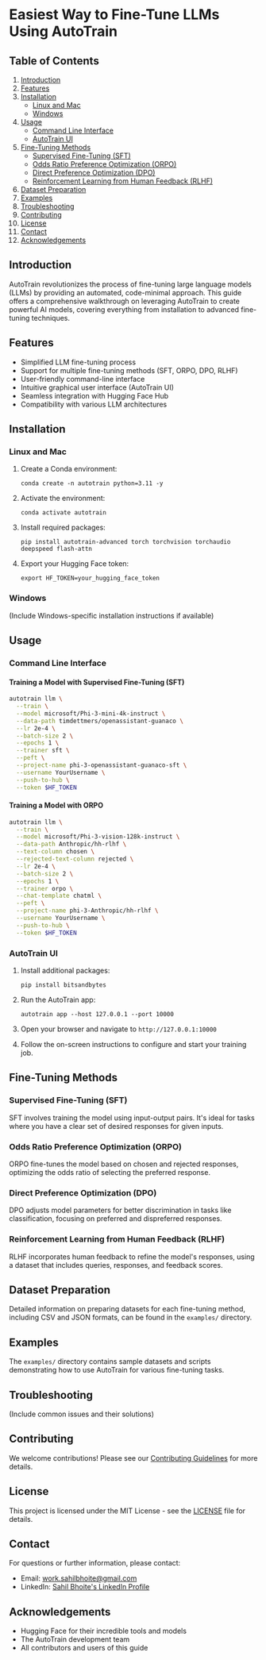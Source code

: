 # Easiest Way to Fine-Tune LLMs Using AutoTrain

## Table of Contents
1. [Introduction](#introduction)
2. [Features](#features)
3. [Installation](#installation)
   - [Linux and Mac](#linux-and-mac)
   - [Windows](#windows)
4. [Usage](#usage)
   - [Command Line Interface](#command-line-interface)
   - [AutoTrain UI](#autotrain-ui)
5. [Fine-Tuning Methods](#fine-tuning-methods)
   - [Supervised Fine-Tuning (SFT)](#supervised-fine-tuning-sft)
   - [Odds Ratio Preference Optimization (ORPO)](#odds-ratio-preference-optimization-orpo)
   - [Direct Preference Optimization (DPO)](#direct-preference-optimization-dpo)
   - [Reinforcement Learning from Human Feedback (RLHF)](#reinforcement-learning-from-human-feedback-rlhf)
6. [Dataset Preparation](#dataset-preparation)
7. [Examples](#examples)
8. [Troubleshooting](#troubleshooting)
9. [Contributing](#contributing)
10. [License](#license)
11. [Contact](#contact)
12. [Acknowledgements](#acknowledgements)

## Introduction

AutoTrain revolutionizes the process of fine-tuning large language models (LLMs) by providing an automated, code-minimal approach. This guide offers a comprehensive walkthrough on leveraging AutoTrain to create powerful AI models, covering everything from installation to advanced fine-tuning techniques.

## Features

- Simplified LLM fine-tuning process
- Support for multiple fine-tuning methods (SFT, ORPO, DPO, RLHF)
- User-friendly command-line interface
- Intuitive graphical user interface (AutoTrain UI)
- Seamless integration with Hugging Face Hub
- Compatibility with various LLM architectures

## Installation

### Linux and Mac

1. Create a Conda environment:
   ```
   conda create -n autotrain python=3.11 -y
   ```

2. Activate the environment:
   ```
   conda activate autotrain
   ```

3. Install required packages:
   ```
   pip install autotrain-advanced torch torchvision torchaudio deepspeed flash-attn
   ```

4. Export your Hugging Face token:
   ```
   export HF_TOKEN=your_hugging_face_token
   ```

### Windows

(Include Windows-specific installation instructions if available)

## Usage

### Command Line Interface

#### Training a Model with Supervised Fine-Tuning (SFT)

```bash
autotrain llm \
  --train \
  --model microsoft/Phi-3-mini-4k-instruct \
  --data-path timdettmers/openassistant-guanaco \
  --lr 2e-4 \
  --batch-size 2 \
  --epochs 1 \
  --trainer sft \
  --peft \
  --project-name phi-3-openassistant-guanaco-sft \
  --username YourUsername \
  --push-to-hub \
  --token $HF_TOKEN 
```

#### Training a Model with ORPO

```bash
autotrain llm \
  --train \
  --model microsoft/Phi-3-vision-128k-instruct \
  --data-path Anthropic/hh-rlhf \
  --text-column chosen \
  --rejected-text-column rejected \
  --lr 2e-4 \
  --batch-size 2 \
  --epochs 1 \
  --trainer orpo \
  --chat-template chatml \
  --peft \
  --project-name phi-3-Anthropic/hh-rlhf \
  --username YourUsername \
  --push-to-hub \
  --token $HF_TOKEN 
```

### AutoTrain UI

1. Install additional packages:
   ```
   pip install bitsandbytes
   ```

2. Run the AutoTrain app:
   ```
   autotrain app --host 127.0.0.1 --port 10000
   ```

3. Open your browser and navigate to `http://127.0.0.1:10000`

4. Follow the on-screen instructions to configure and start your training job.

## Fine-Tuning Methods

### Supervised Fine-Tuning (SFT)
SFT involves training the model using input-output pairs. It's ideal for tasks where you have a clear set of desired responses for given inputs.

### Odds Ratio Preference Optimization (ORPO)
ORPO fine-tunes the model based on chosen and rejected responses, optimizing the odds ratio of selecting the preferred response.

### Direct Preference Optimization (DPO)
DPO adjusts model parameters for better discrimination in tasks like classification, focusing on preferred and dispreferred responses.

### Reinforcement Learning from Human Feedback (RLHF)
RLHF incorporates human feedback to refine the model's responses, using a dataset that includes queries, responses, and feedback scores.

## Dataset Preparation

Detailed information on preparing datasets for each fine-tuning method, including CSV and JSON formats, can be found in the `examples/` directory.

## Examples

The `examples/` directory contains sample datasets and scripts demonstrating how to use AutoTrain for various fine-tuning tasks.

## Troubleshooting

(Include common issues and their solutions)

## Contributing

We welcome contributions! Please see our [Contributing Guidelines](CONTRIBUTING.md) for more details.

## License

This project is licensed under the MIT License - see the [LICENSE](LICENSE) file for details.

## Contact

For questions or further information, please contact:
- Email: work.sahilbhoite@gmail.com
- LinkedIn: [Sahil Bhoite's LinkedIn Profile](https://www.linkedin.com/in/sahilbhoite)

## Acknowledgements

- Hugging Face for their incredible tools and models
- The AutoTrain development team
- All contributors and users of this guide

